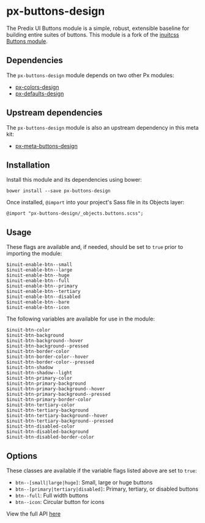 # px-buttons-design

The Predix UI Buttons module is a simple, robust, extensible baseline for building entire suites of buttons. This module is a fork of the [inuitcss Buttons module](https://github.com/inuitcss/objects.buttons).

## Dependencies

The `px-buttons-design` module depends on two other Px modules:

* [px-colors-design](https://github.com/PredixDev/px-colors-design)
* [px-defaults-design](https://github.com/PredixDev/px-defaults-design)

## Upstream dependencies

The `px-buttons-design` module is also an upstream dependency in this meta kit:

* [px-meta-buttons-design](https://github.com/PredixDev/px-meta-buttons-design)

## Installation

Install this module and its dependencies using bower:

    bower install --save px-buttons-design

Once installed, `@import` into your project's Sass file in its Objects layer:

    @import "px-buttons-design/_objects.buttons.scss";

## Usage

These flags are available and, if needed, should be set to `true` prior to importing the module:

    $inuit-enable-btn--small
    $inuit-enable-btn--large
    $inuit-enable-btn--huge
    $inuit-enable-btn--full
    $inuit-enable-btn--primary
    $inuit-enable-btn--tertiary
    $inuit-enable-btn--disabled
    $inuit-enable-btn--bare
    $inuit-enable-btn--icon

The following variables are available for use in the module:

    $inuit-btn-color
    $inuit-btn-background
    $inuit-btn-background--hover
    $inuit-btn-background--pressed
    $inuit-btn-border-color
    $inuit-btn-border-color--hover
    $inuit-btn-border-color--pressed
    $inuit-btn-shadow
    $inuit-btn-shadow--light
    $inuit-btn-primary-color
    $inuit-btn-primary-background
    $inuit-btn-primary-background--hover
    $inuit-btn-primary-background--pressed
    $inuit-btn-primary-border-color
    $inuit-btn-tertiary-color
    $inuit-btn-tertiary-background
    $inuit-btn-tertiary-background--hover
    $inuit-btn-tertiary-background--pressed
    $inuit-btn-disabled-color
    $inuit-btn-disabled-background
    $inuit-btn-disabled-border-color

## Options

These classes are available if the variable flags listed above are set to `true`:

* `btn--[small|large|huge]`: Small, large or huge buttons
* `btn--[primary|tertiary|disabled]`: Primary, tertiary, or disabled buttons
* `btn--full`: Full width buttons
* `btn--icon`: Circular button for icons

View the full API [here](http://predixdev.github.io/px-buttons-design/)
